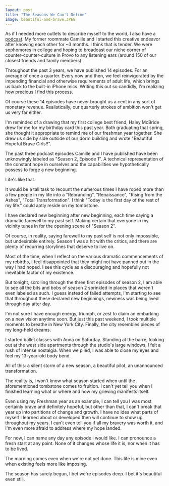 ```yaml
---
layout: post
title: "The Seasons We Can't Define"
image: beautiful-and-brave.JPEG
---
```


As if I needed more outlets to describe myself to the world, I also have a [podcast](https://open.spotify.com/show/7l1msjk1O0drWAgbRt9iaT?si=9b5712a613d545d0). My former roommate Camille and I started this creative endeavor after knowing each other for ~3 months. I think that is tender. We were sophomores in college and hoping to broadcast our niche corner of counter-counter-culture in Provo to any listening ears (around 150 of our closest friends and family members).

Throughout the past 3 years, we have published 14 episodes. For an average of once a quarter. Every now and then, we feel reinvigorated by the impending financial and otherwise requirements of adult life, which brings us back to the built-in iPhone mics. Writing this out so candidly, I'm realizing how precious I find this process.

Of course these 14 episodes have never brought us a cent in any sort of monetary revenue. Realistically, our quarterly strokes of ambition won't get us very far either.

I'm reminded of a drawing that my first college best friend, Haley McBride drew for me for my birthday card this past year. Both graduating that spring, she thought it appropriate to remind me of our freshman year together. She drew us side by side outside of our dorm building and wrote "Beautiful Hopeful Brave Girls!!".

The past three podcast episodes Camille and I have published have been unknowingly labeled as "Season 2, Episode 1". A technical representation of the constant hope in ourselves and the capabilities we hypothetically possess to forge a new beginning.

Life's like that.

It would be a tall task to recount the numerous times I have roped more than a few people in my life into a "Rebranding", "Renaissance", "Rising from the Ashes", "Total Transformation". I think "Today is the first day of the rest of my life." could aptly reside on my tombstone.

I have declared new beginning after new beginning, each time saying a dramatic farewell to my past self. Making certain that everyone in my vicinity tunes in for the opening scene of "Season 2".

Of course, in reality, saying farewell to my past self is not only impossible, but undesirable entirely. Season 1 was a hit with the critics, and there are plenty of recurring storylines that deserve to live on.

Most of the time, when I reflect on the various dramatic commencements of my rebirths, I feel disappointed that they might not have panned out in the way I had hoped. I see this cycle as a discouraging and hopefully not inevitable factor of my existence.

But tonight, scrolling through the three first episodes of season 2, I am able to see all the bits and bobs of season 2 sprinkled in places that weren't even labeled as such. I guess instead of failed attempts, I'm starting to see that throughout these declared new beginnings, newness was being lived through day after day.

I'm not sure I have enough energy, triumph, or zest to claim an embarking on a new vision anytime soon. But just this past weekend, I took multiple moments to breathe in New York City. Finally, the city resembles pieces of my long-held dreams.

I started ballet classes with Anna on Saturday. Standing at the barre, looking out at the west side apartments through the studio's large windows, I felt a rush of intense nostalgia. When we pliéd, I was able to close my eyes and feel my 13-year-old body bend.

All of this: a silent storm of a new season, a beautiful pilot, an unannounced transformation.

The reality is, I won't know what season started when until the aforementioned tombstone comes to fruition. I can't yet tell you when I finished learning what or where and how my grieving manifests itself.

Even using my Freshman year as an example, I can tell you I was most certainly brave and definitely hopeful, but other than that, I can't break that year up into partitions of change and growth. I have no idea what parts of myself I learned about or developed then will continue to show up throughout my years. I can't even tell you if all my bravery was worth it, and I'm even more afraid to address where my hope landed.

For now, I can name any day any episode I would like. I can pronounce a fresh start at any point. None of it changes whose life it is, nor when it has to be lived.

The morning comes even when we're not yet done. This life is mine even when existing feels more like imposing.

The season has surely begun, I bet we're episodes deep. I bet it's beautiful even still.
